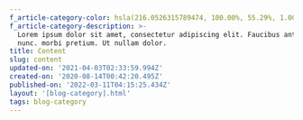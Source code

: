 ```yaml
---
f_article-category-color: hsla(216.0526315789474, 100.00%, 55.29%, 1.00)
f_article-category-description: >-
  Lorem ipsum dolor sit amet, consectetur adipiscing elit. Faucibus ante velit
  nunc. morbi pretium. Ut nullam dolor.
title: Content
slug: content
updated-on: '2021-04-03T02:33:59.994Z'
created-on: '2020-08-14T00:42:20.495Z'
published-on: '2022-03-11T04:15:25.434Z'
layout: '[blog-category].html'
tags: blog-category
---
```



